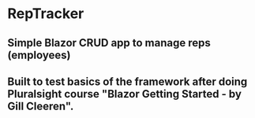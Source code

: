 # RepTracker
 
## Simple Blazor CRUD app to manage reps (employees)
## Built to test basics of the framework after doing Pluralsight course "Blazor Getting Started - by Gill Cleeren".
